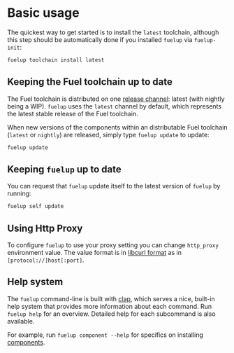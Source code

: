 # Basic usage

The quickest way to get started is to install the `latest` toolchain, although this step should be automatically done if you
installed `fuelup` via `fuelup-init`:

```sh
fuelup toolchain install latest
```

## Keeping the Fuel toolchain up to date

The Fuel toolchain is distributed on one [release channel]: latest (with nightly being a WIP).
`fuelup` uses the `latest` channel by default, which represents the latest stable release of the Fuel toolchain.

When new versions of the components within an distributable Fuel toolchain (`latest` or `nightly`)
are released, simply type `fuelup update` to update:

<!-- This section should show the command to update distributable toolchains -->
<!-- update:example:start -->
```sh
fuelup update
```
<!-- update:example:end -->

## Keeping `fuelup` up to date

You can request that `fuelup` update itself to the latest version of `fuelup`
by running:

<!-- This section should show the command to update fuelup -->
<!-- update_fuelup:example:start -->
```sh
fuelup self update
```
<!-- update_fuelup:example:end -->

## Using Http Proxy

To configure `fuelup` to use your proxy setting you can change `http_proxy` environment value. The value format is in [libcurl format](https://everything.curl.dev/libcurl/proxies#proxy-types) as in `[protocol://]host[:port]`.

## Help system

The `fuelup` command-line is built with [clap], which serves a nice, built-in help system
that provides more information about each command. Run `fuelup help` for an overview. Detailed
help for each subcommand is also available.

For example, run `fuelup component --help` for specifics on installing [components].

[release channel]: concepts/channels.md
[clap]: https://github.com/clap-rs/clap
[components]: concepts/components.md
